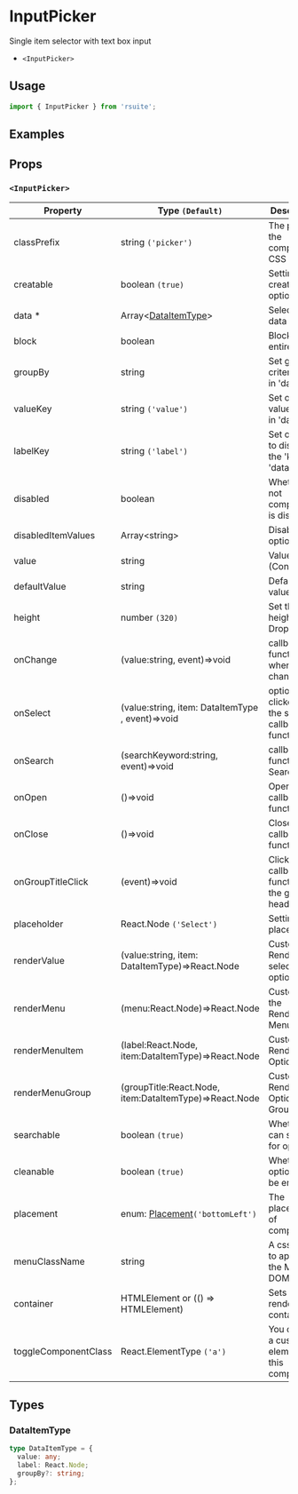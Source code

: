 # InputPicker

Single item selector with text box input

* `<InputPicker>`

## Usage

```js
import { InputPicker } from 'rsuite';
```

## Examples

<!--{demo}-->

## Props

### `<InputPicker>`


| Property             | Type `(Default)`                                       | Description                                            |
| -------------------- | ------------------------------------------------------ | ------------------------------------------------------ |
| classPrefix          | string `('picker')`                                    | The prefix of the component CSS class                  |
| creatable            | boolean `(true)`                                       | Settings can create new options                        |
| data \*              | Array&lt;[DataItemType](#DataItemType)&gt;             | Selectable data                                        |
| block                | boolean                                                | Blocking an entire row                                 |
| groupBy              | string                                                 | Set grouping criteria 'key' in 'data'                  |
| valueKey             | string `('value')`                                     | Set option value 'key' in 'data'                       |
| labelKey             | string `('label')`                                     | Set options to display the 'key' in 'data'             |
| disabled             | boolean                                                | Whether or not component is disabled                   |
| disabledItemValues   | Array&lt;string&gt;                                    | Disable optional                                       |
| value                | string                                                 | Value (Controlled)                                     |
| defaultValue         | string                                                 | Default value                                          |
| height               | number `(320)`                                         | Set the height of the Dropdown                         |
| onChange             | (value:string, event)=>void                            | callback function when value changes                   |
| onSelect             | (value:string, item: DataItemType , event)=>void       | option is clicked after the selected callback function |
| onSearch             | (searchKeyword:string, event)=>void                    | callback function for Search                           |
| onOpen               | ()=>void                                               | Open callback function                                 |
| onClose              | ()=>void                                               | Close callback functions                               |
| onGroupTitleClick    | (event)=>void                                          | Click the callback function for the group header       |
| placeholder          | React.Node `('Select')`                                | Setting placeholders                                   |
| renderValue          | (value:string, item: DataItemType)=>React.Node         | Custom Render selected options                         |
| renderMenu           | (menu:React.Node)=>React.Node                          | Customizing the Rendering Menu list                    |
| renderMenuItem       | (label:React.Node, item:DataItemType)=>React.Node      | Custom Render Options                                  |
| renderMenuGroup      | (groupTitle:React.Node, item:DataItemType)=>React.Node | Custom Render Options Group                            |
| searchable           | boolean `(true)`                                       | Whether you can search for options.                    |
| cleanable            | boolean `(true)`                                       | Whether the option can be emptied.                     |
| placement            | enum: [Placement](#Placement)`('bottomLeft')`          | The placement of component                             |
| menuClassName        | string                                                 | A css class to apply to the Menu DOM node.             |
| container            | HTMLElement or (() => HTMLElement)                     | Sets the rendering container                           |
| toggleComponentClass | React.ElementType `('a')`                              | You can use a custom element for this component        |

## Types


### DataItemType

```ts
type DataItemType = {
  value: any;
  label: React.Node;
  groupBy?: string;
};
```